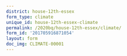 ```yaml
---
district: house-12th-essex
form_type: climate
unique_id: house-12th-essex-climate
permalink: /2020bq/house-12th-essex/climate/
form_id: '201705916871054'
layout: form
doc_img: CLIMATE-00001
---
```

